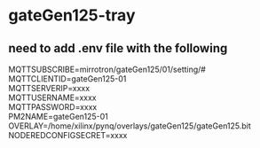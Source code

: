 # gateGen125-tray
## need to add .env file with the following
MQTTSUBSCRIBE=mirrotron/gateGen125/01/setting/#  
MQTTCLIENTID=gateGen125-01  
MQTTSERVERIP=xxxx  
MQTTUSERNAME=xxxx  
MQTTPASSWORD=xxxx  
PM2NAME=gateGen125-01  
OVERLAY=/home/xilinx/pynq/overlays/gateGen125/gateGen125.bit  
NODEREDCONFIGSECRET=xxxx  
  

